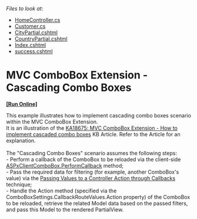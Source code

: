<!-- default file list -->
*Files to look at*:

* [HomeController.cs](./CS/DevExpressMvc3CascadingCombo/Controllers/HomeController.cs)
* [Customer.cs](./CS/DevExpressMvc3CascadingCombo/Models/Customer.cs)
* [CityPartial.cshtml](./CS/DevExpressMvc3CascadingCombo/Views/Home/CityPartial.cshtml)
* [CountryPartial.cshtml](./CS/DevExpressMvc3CascadingCombo/Views/Home/CountryPartial.cshtml)
* [Index.cshtml](./CS/DevExpressMvc3CascadingCombo/Views/Home/Index.cshtml)
* [success.cshtml](./CS/DevExpressMvc3CascadingCombo/Views/Home/success.cshtml)
<!-- default file list end -->
# MVC ComboBox Extension - Cascading Combo Boxes
<!-- run online -->
**[[Run Online]](https://codecentral.devexpress.com/e2844/)**
<!-- run online end -->


<p>This example illustrates how to implement cascading combo boxes scenario within the MVC ComboBox Extension.<br /> It is an illustration of the <a href="https://www.devexpress.com/Support/Center/p/KA18675">KA18675: MVC ComboBox Extension - How to implement cascaded combo boxes</a> KB Article. Refer to the Article for an explanation.<br /><br />The "Cascading Combo Boxes" scenario assumes the following steps:<br />- Perform a callback of the ComboBox to be reloaded via the client-side <a href="https://documentation.devexpress.com/#AspNet/DevExpressWebScriptsASPxClientComboBox_PerformCallbacktopic">ASPxClientComboBox.PerformCallback</a> method;<br />- Pass the required data for filtering (for example, another ComboBox's value) via the <a href="https://documentation.devexpress.com/#AspNet/CustomDocument9941">Passing Values to a Controller Action through Callbacks</a> technique;<br />- Handle the Action method (specified via the ComboBoxSettings.CallbackRouteValues.Action property) of the ComboBox to be reloaded, retrieve the related Model data based on the passed filters, and pass this Model to the rendered PartialView.<br />


